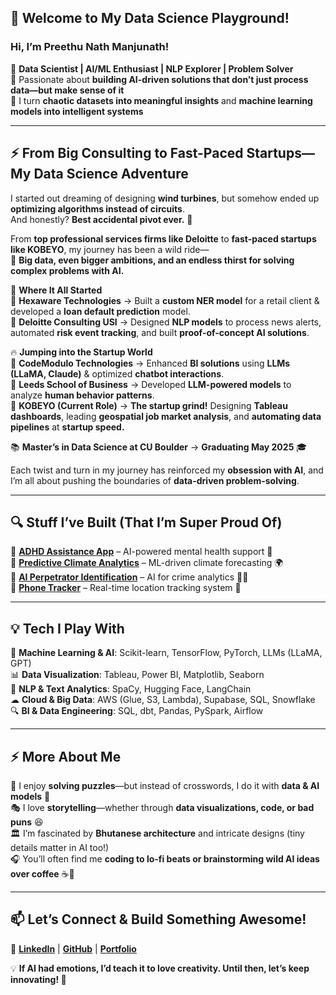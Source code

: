 ## 🚀 Welcome to My Data Science Playground!  

### **Hi, I’m Preethu Nath Manjunath!**  
🔹 **Data Scientist | AI/ML Enthusiast | NLP Explorer | Problem Solver**  
🔹 Passionate about **building AI-driven solutions that don’t just process data—but make sense of it**  
🔹 I turn **chaotic datasets into meaningful insights** and **machine learning models into intelligent systems**  

---

## ⚡ **From Big Consulting to Fast-Paced Startups—My Data Science Adventure**  

I started out dreaming of designing **wind turbines**, but somehow ended up **optimizing algorithms instead of circuits**.  
And honestly? **Best accidental pivot ever.** 🎯  

From **top professional services firms like Deloitte** to **fast-paced startups like KOBEYO**, my journey has been a wild ride—  
🚀 **Big data, even bigger ambitions, and an endless thirst for solving complex problems with AI.**  

🌱 **Where It All Started**  
🔹 **Hexaware Technologies** → Built a **custom NER model** for a retail client & developed a **loan default prediction** model.  
🔹 **Deloitte Consulting USI** → Designed **NLP models** to process news alerts, automated **risk event tracking**, and built **proof-of-concept AI solutions**.  

🔥 **Jumping into the Startup World**  
🔹 **CodeModulo Technologies** → Enhanced **BI solutions** using **LLMs (LLaMA, Claude)** & optimized **chatbot interactions**.  
🔹 **Leeds School of Business** → Developed **LLM-powered models** to analyze **human behavior patterns**.  
🔹 **KOBEYO (Current Role)** → **The startup grind!** Designing **Tableau dashboards**, leading **geospatial job market analysis**, and **automating data pipelines** at **startup speed.**  

📚 **Master’s in Data Science at CU Boulder** → **Graduating May 2025** 🎓  

Each twist and turn in my journey has reinforced my **obsession with AI**, and I’m all about pushing the boundaries of **data-driven problem-solving**.

---

## 🔍 **Stuff I’ve Built (That I’m Super Proud Of)**  

📌 [**ADHD Assistance App**](https://github.com/preethu-manjunath/ADHD-Assistance-App) – AI-powered mental health support 🧠  
📌 [**Predictive Climate Analytics**](https://github.com/preethu-manjunath/Predictive-Climate-Analytics) – ML-driven climate forecasting 🌍  
📌 [**AI Perpetrator Identification**](https://github.com/preethu-manjunath/AI-Powered-Perpetrator-Identification) – AI for crime analytics 🕵️‍♂️  
📌 [**Phone Tracker**](https://github.com/preethu-manjunath/Phone-Tracker) – Real-time location tracking system 📍  

---

## 💡 **Tech I Play With**  

💾 **Machine Learning & AI**: Scikit-learn, TensorFlow, PyTorch, LLMs (LLaMA, GPT)  
📊 **Data Visualization**: Tableau, Power BI, Matplotlib, Seaborn  
📜 **NLP & Text Analytics**: SpaCy, Hugging Face, LangChain  
☁ **Cloud & Big Data**: AWS (Glue, S3, Lambda), Supabase, SQL, Snowflake  
🔍 **BI & Data Engineering**: SQL, dbt, Pandas, PySpark, Airflow  

---

## ⚡ **More About Me**  

🔎 I enjoy **solving puzzles**—but instead of crosswords, I do it with **data & AI models** 🧩  
🎭 I love **storytelling**—whether through **data visualizations, code, or bad puns** 😆  
🏛️ I’m fascinated by **Bhutanese architecture** and intricate designs (tiny details matter in AI too!)  
🎧 You’ll often find me **coding to lo-fi beats or brainstorming wild AI ideas over coffee** ☕🤖  

---

## 📫 **Let’s Connect & Build Something Awesome!**  
📍 [**LinkedIn**](https://www.linkedin.com/in/preethu-nath-78274417a/) | [**GitHub**](https://github.com/preethu-manjunath) | [**Portfolio**](#)  

💡 **If AI had emotions, I’d teach it to love creativity. Until then, let’s keep innovating! 🚀**  
